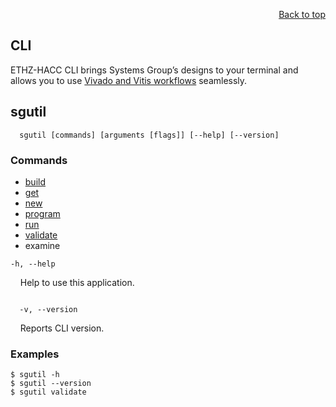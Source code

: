<div id="readme" class="Box-body readme blob js-code-block-container">
<article class="markdown-body entry-content p-3 p-md-6" itemprop="text">
<p align="right">
<a href="https://github.com/fpgasystems/hacc#--heterogenous-accelerated-compute-cluster">Back to top</a>
</p>

# CLI
ETHZ-HACC CLI brings Systems Group’s designs to your terminal and allows you to use [Vivado and Vitis workflows](../docs/vocabulary.md#vivado-and-vitis-workflows) seamlessly.

## sgutil
```
  sgutil [commands] [arguments [flags]] [--help] [--version] 
```

### Commands

* [build](./docs/sgutil-build.md#sgutil-build)
* [get](./docs/sgutil-get.md#sgutil-get)
* [new](./docs/sgutil-new.md#sgutil-new)
* [program](./docs/sgutil-program.md#sgutil-program)
* [run](./docs/sgutil-run.md#sgutil-run)
* [validate](./docs/sgutil-validate.md#sg-validate)
* examine <!-- this shows the sgutil_list we generate on welcome_msg -->


<!-- ### Options -->
<code>-h, --help</code>
<p>
  &nbsp; &nbsp; Help to use this application.
</p>

<code>
  -v, --version
</code>
<p>
  &nbsp; &nbsp; Reports CLI version.
</p>

### Examples
```
$ sgutil -h
$ sgutil --version
$ sgutil validate
```